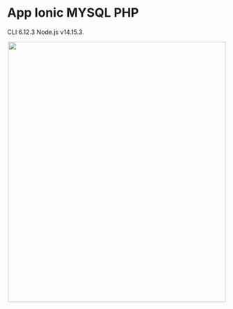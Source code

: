 #  App Ionic MYSQL PHP 

CLI 6.12.3
Node.js v14.15.3.

<p style="text-align:center">

<img src="" alt="" width="500" height="600">


</p>  
